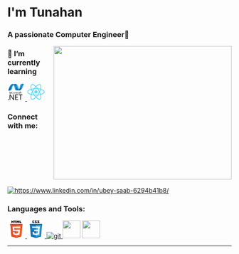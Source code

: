 #   I'm Tunahan
<div>
<h3 >A passionate Computer Engineer🔭 </h3>
<img align='right' width="400" height="300" src="https://miro.medium.com/v2/format:jpg/resize:fill:80:56/0*7Q3yvSIv_t0ioJ-Z.gif"/>



### 🌱 I’m currently learning 
<!-- <p align="left"> -->
 
<a href="" target="_blank" rel="noreferrer"> <img src="https://github.com/devicons/devicon/blob/master/icons/dot-net/dot-net-original-wordmark.svg" alt="javascript" width="40" height="40"/> </a> 
<a href="" target="_blank" rel="noreferrer"> <img src="https://raw.githubusercontent.com/devicons/devicon/master/icons/react/react-original.svg" alt="javascript" width="40" height="40"/> </a> 


<!-- </p> -->





###  Connect with me:

<table>
</table>



<!-- <p align="left"> -->
<a href="https://www.linkedin.com/in/tunahan-akkoyun-603051297/" target="_blank"><img align="center" src="https://raw.githubusercontent.com/rahuldkjain/github-profile-readme-generator/master/src/images/icons/Social/linked-in-alt.svg" alt="https://www.linkedin.com/in/ubey-saab-6294b41b8/" height="30" width="40" /></a>
<!-- </p> -->




<h3 align="left">Languages and Tools:</h3>
<p align="left"> 
<a href="https://www.w3.org/html/" target="_blank" rel="noreferrer"> 
<img src="https://raw.githubusercontent.com/devicons/devicon/master/icons/html5/html5-original-wordmark.svg" alt="html5" width="40" height="40"/> </a> 
<a href="https://www.w3schools.com/css/" target="_blank" rel="noreferrer"> 
<img src="https://raw.githubusercontent.com/devicons/devicon/master/icons/css3/css3-original-wordmark.svg" alt="css3" width="40" height="40"/> </a> 
<a href="https://git-scm.com/" target="_blank" rel="noreferrer"> 
<img src="https://www.vectorlogo.zone/logos/git-scm/git-scm-icon.svg" alt="git" width="40" height="40"/> 
</a> 
<!-- <a href="https://www.java.com" target="_blank" rel="noreferrer"> <img src="https://raw.githubusercontent.com/devicons/devicon/master/icons/java/java-original.svg" alt="java" width="40" height="40"/> </a> 
<a href="https://www.linux.org/" target="_blank" rel="noreferrer"> <img src="https://raw.githubusercontent.com/devicons/devicon/master/icons/linux/linux-original.svg" alt="linux" width="40" height="40"/> </a> -->
<!-- <a href="https://www.python.org" target="_blank" rel="noreferrer"> <img src="https://raw.githubusercontent.com/devicons/devicon/master/icons/python/python-original.svg" alt="python" width="40" height="40"/>  -->
</a> 
<img width="40" height="40" src="https://user-images.githubusercontent.com/25181517/192108891-d86b6220-e232-423a-bf5f-90903e6887c3.png"/>
<img width="40" height="40" src="https://user-images.githubusercontent.com/25181517/192108374-8da61ba1-99ec-41d7-80b8-fb2f7c0a4948.png"/>
 
 
<!--  [![Ubey's github activity graph](https://github-readme-activity-graph.cyclic.app/graph?username=ubeysaab&theme=react-dark)](https://github.com/ashutosh00710/github-readme-activity-graph) -->
 
 

</p>
</div>
<hr>
















<!-- 
<p>&nbsp;<img align="left" src="https://github-readme-stats.vercel.app/api?username=ubeysaab&show_icons=true&locale=en" alt="ubeysaab" /></p>
<br> 

<p align="left"><img  src="https://github-readme-streak-stats.herokuapp.com/?user=ubeysaab&" alt="ubeysaab" /></p>  -->


<!--  [![Readme Quotes](https://quotes-github-readme.vercel.app/api?theme=dark&quote=hello)](https://github.com/ubeysaab/github-readme-quotes)  -->

 
